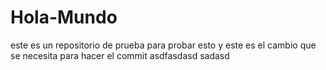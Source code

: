 # Hola-Mundo
este es un repositorio de prueba para probar esto
y este es el cambio que se necesita para hacer el commit
asdfasdasd
sadasd
